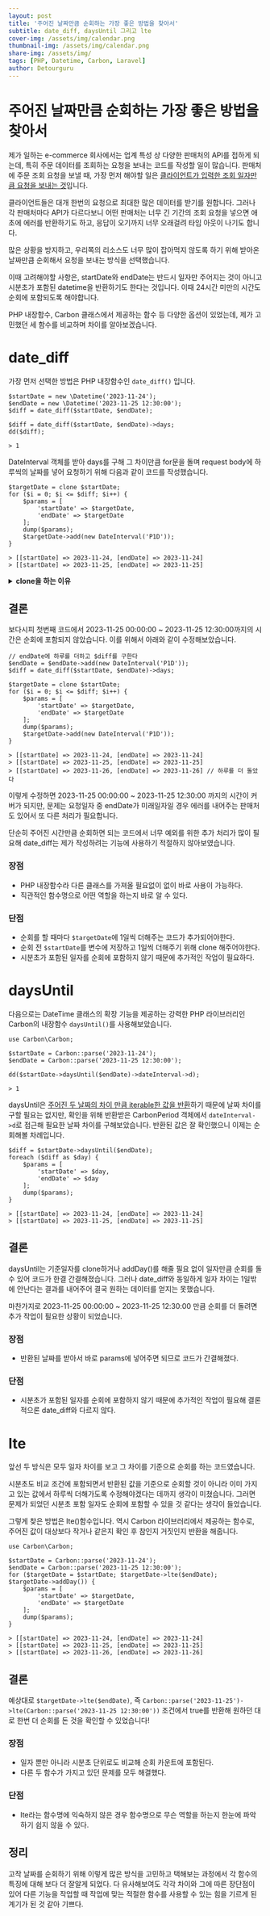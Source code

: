 ```yaml
---
layout: post
title: '주어진 날짜만큼 순회하는 가장 좋은 방법을 찾아서'
subtitle: date_diff, daysUntil 그리고 lte
cover-img: /assets/img/calendar.png
thumbnail-img: /assets/img/calendar.png
share-img: /assets/img/
tags: [PHP, Datetime, Carbon, Laravel]
author: Detourguru
---
```

# 주어진 날짜만큼 순회하는 가장 좋은 방법을 찾아서
제가 일하는 e-commerce 회사에서는 업계 특성 상 다양한 판매처의 API를 접하게 되는데, 특히 주문 데이터를 조회하는 요청을 보내는 코드를 작성할 일이 많습니다. 판매처에 주문 조회 요청을 보낼 때, 가장 먼저 해야할 일은 <u>클라이언트가 입력한 조회 일자만큼 요청을 보내는 것</u>입니다.

클라이언트들은 대개 한번의 요청으로 최대한 많은 데이터를 받기를 원합니다. 그러나 각 판매처마다 API가 다르다보니 어떤 판매처는 너무 긴 기간의 조회 요청을 넣으면 애초에 에러를 반환하기도 하고, 응답이 오기까지 너무 오래걸려 타임 아웃이 나기도 합니다.

많은 상황을 방지하고, 우리쪽의 리소스도 너무 많이 잡아먹지 않도록 하기 위해 받아온 날짜만큼 순회해서 요청을 보내는 방식을 선택했습니다.

이때 고려해야할 사항은, startDate와 endDate는 반드시 일자만 주어지는 것이 아니고 시분초가 포함된 datetime을 반환하기도 한다는 것입니다. 이때 24시간 미만의 시간도 순회에 포함되도록 해야합니다.

PHP 내장함수, Carbon 클래스에서 제공하는 함수 등 다양한 옵션이 있었는데, 제가 고민했던 세 함수를 비교하며 차이를 알아보겠습니다.

# date_diff
가장 먼저 선택한 방법은 PHP 내장함수인 `date_diff()` 입니다.

    $startDate = new \Datetime('2023-11-24');
    $endDate = new \Datetime('2023-11-25 12:30:00');
    $diff = date_diff($startDate, $endDate);
    
    $diff = date_diff($startDate, $endDate)->days;
    dd($diff);

    > 1

DateInterval 객체를 받아 days를 구해 그 차이만큼 for문을 돌며 request body에 하루씩의 날짜를 넣어 요청하기 위해 다음과 같이 코드를 작성했습니다.

    $targetDate = clone $startDate;
    for ($i = 0; $i <= $diff; $i++) {
        $params = [
            'startDate' => $targetDate,
            'endDate' => $targetDate
        ];
        dump($params);
        $targetDate->add(new DateInterval('P1D'));
    }

    > [[startDate] => 2023-11-24, [endDate] => 2023-11-24]
    > [[startDate] => 2023-11-25, [endDate] => 2023-11-25]


<details>
<summary><b>clone을 하는 이유</b></summary>
<div markdown="1">
PHP는 객체를 다른 변수에 할당할 때 <u>객체를 복사하는 것이 아니고 참조를 전달</u>합니다.

    $targetDate = $startDate;

이렇게 `$startDate`를 `$targetDate`에 복사하지 않고 바로 할당할 때, `$startDate`의 값인 `new \Datetime('2023-11-24');`가 복사되어 두 객체가 생겨나는 것이 아니라,
하나의 객체를 두 변수가 공유한다고 이해할 수 있습니다.

따라서 우리가 의도한대로 `$startDate`를 유지하고 `$targetDate`에만 1일씩 더해주며 순회를 하길 바란다면, `clone`을 이용해 객체를 복사해주어야합니다.
</div>
</details>


## 결론
보다시피 첫번째 코드에서 2023-11-25 00:00:00 ~ 2023-11-25 12:30:00까지의 시간은 순회에 포함되지 않았습니다. 이를 위해서 아래와 같이 수정해보았습니다.

    // endDate에 하루를 더하고 $diff를 구한다
    $endDate = $endDate->add(new DateInterval('P1D'));
    $diff = date_diff($startDate, $endDate)->days;

    $targetDate = clone $startDate;
    for ($i = 0; $i <= $diff; $i++) {
        $params = [
            'startDate' => $targetDate,
            'endDate' => $targetDate
        ];
        dump($params);
        $targetDate->add(new DateInterval('P1D'));
    }

    > [[startDate] => 2023-11-24, [endDate] => 2023-11-24]
    > [[startDate] => 2023-11-25, [endDate] => 2023-11-25]
    > [[startDate] => 2023-11-26, [endDate] => 2023-11-26] // 하루를 더 돌았다

이렇게 수정하면 2023-11-25 00:00:00 ~ 2023-11-25 12:30:00 까지의 시간이 커버가 되지만, 문제는 요청일자 중 endDate가 미래일자일 경우 에러를 내어주는 판매처도 있어서 또 다른 처리가 필요합니다. 

단순히 주어진 시간만큼 순회하면 되는 코드에서 너무 예외를 위한 추가 처리가 많이 필요해 date_diff는 제가 작성하려는 기능에 사용하기 적절하지 않아보였습니다.

### 장점
- PHP 내장함수라 다른 클래스를 가져올 필요없이 없이 바로 사용이 가능하다.
- 직관적인 함수명으로 어떤 역할을 하는지 바로 알 수 있다.

### 단점
- 순회를 할 때마다 `$targetDate`에 1일씩 더해주는 코드가 추가되어야한다.
- 순회 전 `$startDate`를 변수에 저장하고 1일씩 더해주기 위해 clone 해주어야한다.
- 시분초가 포함된 일자를 순회에 포함하지 않기 때문에 추가적인 작업이 필요하다.

# daysUntil
다음으로는 DateTime 클래스의 확장 기능을 제공하는 강력한 PHP 라이브러리인 Carbon의 내장함수 `daysUntil()`를 사용해보았습니다.

    use Carbon\Carbon;

    $startDate = Carbon::parse('2023-11-24');
    $endDate = Carbon::parse('2023-11-25 12:30:00');

    dd($startDate->daysUntil($endDate)->dateInterval->d);

    > 1

daysUntil은 <a href='https://carbon.nesbot.com/docs/'>주어진 두 날짜의 차이 만큼 iterable한 값을 반환</a>하기 때문에 날짜 차이를 구할 필요는 없지만, 확인을 위해 반환받은 CarbonPeriod 객체에서 `dateInterval->d`로 접근해 필요한 날짜 차이를 구해보았습니다. 반환된 값은 잘 확인했으니 이제는 순회해볼 차례입니다.

    $diff = $startDate->daysUntil($endDate);
    foreach ($diff as $day) {
        $params = [
            'startDate' => $day,
            'endDate' => $day
        ];
        dump($params);
    }

    > [[startDate] => 2023-11-24, [endDate] => 2023-11-24]
    > [[startDate] => 2023-11-25, [endDate] => 2023-11-25]

## 결론
daysUntil는 기준일자를 clone하거나 addDay()를 해줄 필요 없이 일자만큼 순회를 돌 수 있어 코드가 한결 간결해졌습니다. 그러나 date_diff와 동일하게 일자 차이는 1일밖에 안난다는 결과를 내어주어 결국 원하는 데이터를 얻지는 못했습니다.

마찬가지로 2023-11-25 00:00:00 ~ 2023-11-25 12:30:00 만큼 순회를 더 돌려면 추가 작업이 필요한 상황이 되었습니다.
### 장점
- 반환된 날짜를 받아서 바로 params에 넣어주면 되므로 코드가 간결해졌다.

### 단점
- 시분초가 포함된 일자를 순회에 포함하지 않기 때문에 추가적인 작업이 필요해 결론적으론 date_diff와 다르지 않다.

# lte
앞선 두 방식은 모두 일자 차이를 보고 그 차이를 기준으로 순회를 하는 코드였습니다. 

시분초도 비교 조건에 포함되면서 반환된 값을 기준으로 순회할 것이 아니라 이미 가지고 있는 값에서 하루씩 더해가도록 수정해야겠다는 데까지 생각이 미쳤습니다. 그러면 문제가 되었던 시분초 포함 일자도 순회에 포함할 수 있을 것 같다는 생각이 들었습니다.

그렇게 찾은 방법은 lte()함수입니다. 역시 Carbon 라이브러리에서 제공하는 함수로, 주어진 값이 대상보다 작거나 같은지 확인 후 참인지 거짓인지 반환을 해줍니다.

    use Carbon\Carbon;

    $startDate = Carbon::parse('2023-11-24');
    $endDate = Carbon::parse('2023-11-25 12:30:00');
    for ($targetDate = $startDate; $targetDate->lte($endDate);  $targetDate->addDay()) {
        $params = [
            'startDate' => $targetDate,
            'endDate' => $targetDate
        ];
        dump($params);
    }

    > [[startDate] => 2023-11-24, [endDate] => 2023-11-24]
    > [[startDate] => 2023-11-25, [endDate] => 2023-11-25]
    > [[startDate] => 2023-11-26, [endDate] => 2023-11-26]

## 결론
예상대로 `$targetDate->lte($endDate)`, 즉 `Carbon::parse('2023-11-25')->lte(Carbon::parse('2023-11-25 12:30:00'))` 조건에서 true를 반환해 원하던 대로 한번 더 순회를 돈 것을 확인할 수 있었습니다!

### 장점
- 일자 뿐만 아니라 시분초 단위로도 비교해 순회 카운트에 포함된다.
- 다른 두 함수가 가지고 있던 문제를 모두 해결했다.

### 단점
- lte라는 함수명에 익숙하지 않은 경우 함수명으로 무슨 역할을 하는지 한눈에 파악하기 쉽지 않을 수 있다.

## 정리
고작 날짜를 순회하기 위해 이렇게 많은 방식을 고민하고 택해보는 과정에서 각 함수의 특징에 대해 보다 더 잘알게 되었다. 다 유사해보여도 각각 차이와 그에 따른 장단점이 있어 다른 기능을 작업할 때 작업에 맞는 적절한 함수를 사용할 수 있는 힘을 기르게 된 계기가 된 것 같아 기쁘다.